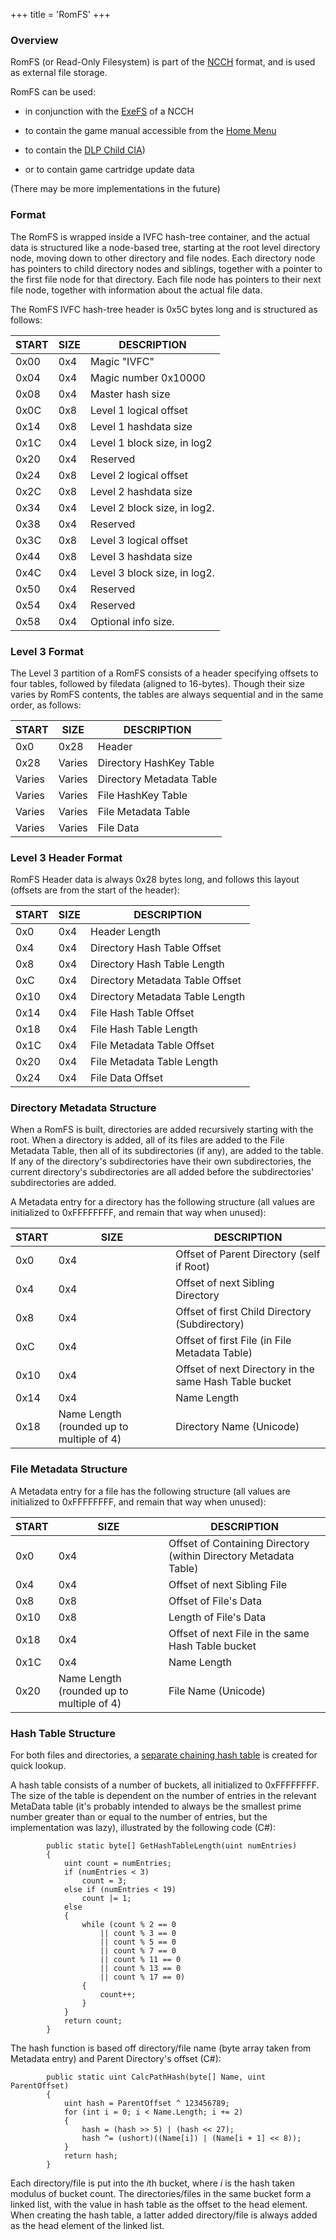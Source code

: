 +++
title = 'RomFS'
+++

### Overview

RomFS (or Read-Only Filesystem) is part of the [NCCH](NCCH "wikilink")
format, and is used as external file storage.

RomFS can be used:

- in conjunction with the [ExeFS](ExeFS "wikilink") of a NCCH

<!-- -->

- to contain the game manual accessible from the [Home
  Menu](Home_Menu "wikilink")

<!-- -->

- to contain the [DLP Child
  CIA](Download_Play#Broadcasted_application_data "wikilink"))

<!-- -->

- or to contain game cartridge update data

(There may be more implementations in the future)

### Format

The RomFS is wrapped inside a IVFC hash-tree container, and the actual
data is structured like a node-based tree, starting at the root level
directory node, moving down to other directory and file nodes. Each
directory node has pointers to child directory nodes and siblings,
together with a pointer to the first file node for that directory. Each
file node has pointers to their next file node, together with
information about the actual file data.

The RomFS IVFC hash-tree header is 0x5C bytes long and is structured as
follows:

| START | SIZE | DESCRIPTION                  |
|-------|------|------------------------------|
| 0x00  | 0x4  | Magic "IVFC"                 |
| 0x04  | 0x4  | Magic number 0x10000         |
| 0x08  | 0x4  | Master hash size             |
| 0x0C  | 0x8  | Level 1 logical offset       |
| 0x14  | 0x8  | Level 1 hashdata size        |
| 0x1C  | 0x4  | Level 1 block size, in log2  |
| 0x20  | 0x4  | Reserved                     |
| 0x24  | 0x8  | Level 2 logical offset       |
| 0x2C  | 0x8  | Level 2 hashdata size        |
| 0x34  | 0x4  | Level 2 block size, in log2. |
| 0x38  | 0x4  | Reserved                     |
| 0x3C  | 0x8  | Level 3 logical offset       |
| 0x44  | 0x8  | Level 3 hashdata size        |
| 0x4C  | 0x4  | Level 3 block size, in log2. |
| 0x50  | 0x4  | Reserved                     |
| 0x54  | 0x4  | Reserved                     |
| 0x58  | 0x4  | Optional info size.          |

### Level 3 Format

The Level 3 partition of a RomFS consists of a header specifying offsets
to four tables, followed by filedata (aligned to 16-bytes). Though their
size varies by RomFS contents, the tables are always sequential and in
the same order, as follows:

| START  | SIZE   | DESCRIPTION              |
|--------|--------|--------------------------|
| 0x0    | 0x28   | Header                   |
| 0x28   | Varies | Directory HashKey Table  |
| Varies | Varies | Directory Metadata Table |
| Varies | Varies | File HashKey Table       |
| Varies | Varies | File Metadata Table      |
| Varies | Varies | File Data                |

### Level 3 Header Format

RomFS Header data is always 0x28 bytes long, and follows this layout
(offsets are from the start of the header):

| START | SIZE | DESCRIPTION                     |
|-------|------|---------------------------------|
| 0x0   | 0x4  | Header Length                   |
| 0x4   | 0x4  | Directory Hash Table Offset     |
| 0x8   | 0x4  | Directory Hash Table Length     |
| 0xC   | 0x4  | Directory Metadata Table Offset |
| 0x10  | 0x4  | Directory Metadata Table Length |
| 0x14  | 0x4  | File Hash Table Offset          |
| 0x18  | 0x4  | File Hash Table Length          |
| 0x1C  | 0x4  | File Metadata Table Offset      |
| 0x20  | 0x4  | File Metadata Table Length      |
| 0x24  | 0x4  | File Data Offset                |

### Directory Metadata Structure

When a RomFS is built, directories are added recursively starting with
the root. When a directory is added, all of its files are added to the
File Metadata Table, then all of its subdirectories (if any), are added
to the table. If any of the directory's subdirectories have their own
subdirectories, the current directory's subdirectories are all added
before the subdirectories' subdirectories are added.

A Metadata entry for a directory has the following structure (all values
are initialized to 0xFFFFFFFF, and remain that way when unused):

| START | SIZE                                      | DESCRIPTION                                            |
|-------|-------------------------------------------|--------------------------------------------------------|
| 0x0   | 0x4                                       | Offset of Parent Directory (self if Root)              |
| 0x4   | 0x4                                       | Offset of next Sibling Directory                       |
| 0x8   | 0x4                                       | Offset of first Child Directory (Subdirectory)         |
| 0xC   | 0x4                                       | Offset of first File (in File Metadata Table)          |
| 0x10  | 0x4                                       | Offset of next Directory in the same Hash Table bucket |
| 0x14  | 0x4                                       | Name Length                                            |
| 0x18  | Name Length (rounded up to multiple of 4) | Directory Name (Unicode)                               |

### File Metadata Structure

A Metadata entry for a file has the following structure (all values are
initialized to 0xFFFFFFFF, and remain that way when unused):

| START | SIZE                                      | DESCRIPTION                                                      |
|-------|-------------------------------------------|------------------------------------------------------------------|
| 0x0   | 0x4                                       | Offset of Containing Directory (within Directory Metadata Table) |
| 0x4   | 0x4                                       | Offset of next Sibling File                                      |
| 0x8   | 0x8                                       | Offset of File's Data                                            |
| 0x10  | 0x8                                       | Length of File's Data                                            |
| 0x18  | 0x4                                       | Offset of next File in the same Hash Table bucket                |
| 0x1C  | 0x4                                       | Name Length                                                      |
| 0x20  | Name Length (rounded up to multiple of 4) | File Name (Unicode)                                              |

### Hash Table Structure

For both files and directories, a [separate chaining hash
table](https://en.wikipedia.org/wiki/Hash_table#Collision_resolution) is
created for quick lookup.

A hash table consists of a number of buckets, all initialized to
0xFFFFFFFF. The size of the table is dependent on the number of entries
in the relevant MetaData table (it's probably intended to always be the
smallest prime number greater than or equal to the number of entries,
but the implementation was lazy), illustrated by the following code
(C#):

            public static byte[] GetHashTableLength(uint numEntries)
            {
                uint count = numEntries;
                if (numEntries < 3)
                    count = 3;
                else if (numEntries < 19)
                    count |= 1;
                else
                {
                    while (count % 2 == 0
                        || count % 3 == 0
                        || count % 5 == 0
                        || count % 7 == 0
                        || count % 11 == 0
                        || count % 13 == 0
                        || count % 17 == 0)
                    {
                        count++;
                    }
                }
                return count;
            }

The hash function is based off directory/file name (byte array taken
from Metadata entry) and Parent Directory's offset (C#):

            public static uint CalcPathHash(byte[] Name, uint ParentOffset)
            {
                uint hash = ParentOffset ^ 123456789;
                for (int i = 0; i < Name.Length; i += 2)
                {
                    hash = (hash >> 5) | (hash << 27);
                    hash ^= (ushort)((Name[i]) | (Name[i + 1] << 8));
                }
                return hash;
            }

Each directory/file is put into the *i*th bucket, where *i* is the hash
taken modulus of bucket count. The directories/files in the same bucket
form a linked list, with the value in hash table as the offset to the
head element. When creating the hash table, a latter added
directory/file is always added as the head element of the linked list.